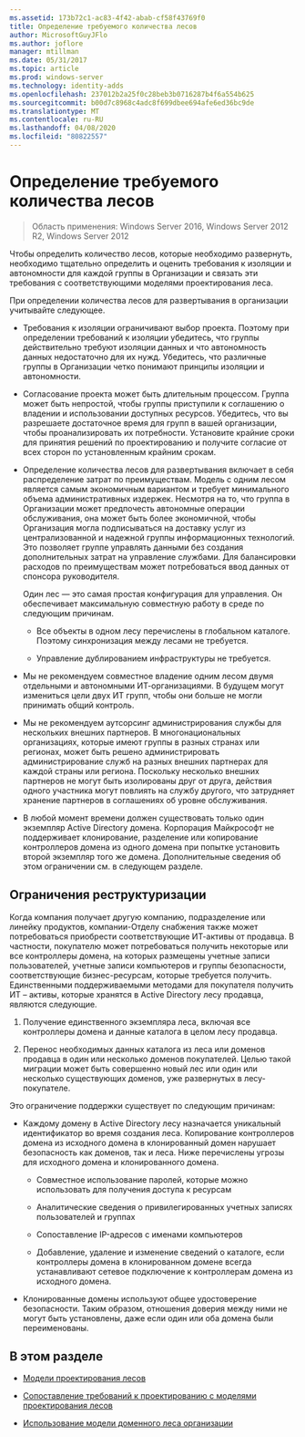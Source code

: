 ```yaml
---
ms.assetid: 173b72c1-ac83-4f42-abab-cf58f43769f0
title: Определение требуемого количества лесов
author: MicrosoftGuyJFlo
ms.author: joflore
manager: mtillman
ms.date: 05/31/2017
ms.topic: article
ms.prod: windows-server
ms.technology: identity-adds
ms.openlocfilehash: 237012b2a25f0c28beb3b0716287b4f6a554b625
ms.sourcegitcommit: b00d7c8968c4adc8f699dbee694afe6ed36bc9de
ms.translationtype: MT
ms.contentlocale: ru-RU
ms.lasthandoff: 04/08/2020
ms.locfileid: "80822557"
---
```

# <a name="determining-the-number-of-forests-required"></a>Определение требуемого количества лесов

>Область применения: Windows Server 2016, Windows Server 2012 R2, Windows Server 2012

Чтобы определить количество лесов, которые необходимо развернуть, необходимо тщательно определить и оценить требования к изоляции и автономности для каждой группы в Организации и связать эти требования с соответствующими моделями проектирования леса.  
  
При определении количества лесов для развертывания в организации учитывайте следующее.  
  
-   Требования к изоляции ограничивают выбор проекта. Поэтому при определении требований к изоляции убедитесь, что группы действительно требуют изоляции данных и что автономность данных недостаточно для их нужд. Убедитесь, что различные группы в Организации четко понимают принципы изоляции и автономности.  
  
-   Согласование проекта может быть длительным процессом. Группа может быть непростой, чтобы группы приступили к соглашению о владении и использовании доступных ресурсов. Убедитесь, что вы разрешаете достаточное время для групп в вашей организации, чтобы проанализировать их потребности. Установите крайние сроки для принятия решений по проектированию и получите согласие от всех сторон по установленным крайним срокам.  
  
-   Определение количества лесов для развертывания включает в себя распределение затрат по преимуществам. Модель с одним лесом является самым экономичным вариантом и требует минимального объема административных издержек. Несмотря на то, что группа в Организации может предпочесть автономные операции обслуживания, она может быть более экономичной, чтобы Организация могла подписываться на доставку услуг из централизованной и надежной группы информационных технологий. Это позволяет группе управлять данными без создания дополнительных затрат на управление службами. Для балансировки расходов по преимуществам может потребоваться ввод данных от спонсора руководителя.  
  
    Один лес — это самая простая конфигурация для управления. Он обеспечивает максимальную совместную работу в среде по следующим причинам.  
  
    -   Все объекты в одном лесу перечислены в глобальном каталоге. Поэтому синхронизация между лесами не требуется.  
  
    -   Управление дублированием инфраструктуры не требуется.  
  
-   Мы не рекомендуем совместное владение одним лесом двумя отдельными и автономными ИТ-организациями. В будущем могут измениться цели двух ИТ групп, чтобы они больше не могли принимать общий контроль.  
  
-   Мы не рекомендуем аутсорсинг администрирования службы для нескольких внешних партнеров. В многонациональных организациях, которые имеют группы в разных странах или регионах, может быть решено администрировать администрирование служб на разных внешних партнерах для каждой страны или региона. Поскольку несколько внешних партнеров не могут быть изолированы друг от друга, действия одного участника могут повлиять на службу другого, что затрудняет хранение партнеров в соглашениях об уровне обслуживания.  
  
-   В любой момент времени должен существовать только один экземпляр Active Directory домена. Корпорация Майкрософт не поддерживает клонирование, разделение или копирование контроллеров домена из одного домена при попытке установить второй экземпляр того же домена. Дополнительные сведения об этом ограничении см. в следующем разделе.  
  
## <a name="restructuring-limitations"></a>Ограничения реструктуризации  
Когда компания получает другую компанию, подразделение или линейку продуктов, компании-Отделу снабжения также может потребоваться приобрести соответствующие ИТ-активы от продавца. В частности, покупателю может потребоваться получить некоторые или все контроллеры домена, на которых размещены учетные записи пользователей, учетные записи компьютеров и группы безопасности, соответствующие бизнес-ресурсам, которые требуется получить. Единственными поддерживаемыми методами для покупателя получить ИТ – активы, которые хранятся в Active Directory лесу продавца, являются следующие.  
  
1.  Получение единственного экземпляра леса, включая все контроллеры домена и данные каталога в целом лесу продавца.  
  
2.  Перенос необходимых данных каталога из леса или доменов продавца в один или несколько доменов покупателей. Целью такой миграции может быть совершенно новый лес или один или несколько существующих доменов, уже развернутых в лесу-покупателе.  
  
Это ограничение поддержки существует по следующим причинам:  
  
-   Каждому домену в Active Directory лесу назначается уникальный идентификатор во время создания леса. Копирование контроллеров домена из исходного домена в клонированный домен нарушает безопасность как доменов, так и леса. Ниже перечислены угрозы для исходного домена и клонированного домена.  
  
    -   Совместное использование паролей, которые можно использовать для получения доступа к ресурсам  
  
    -   Аналитические сведения о привилегированных учетных записях пользователей и группах  
  
    -   Сопоставление IP-адресов с именами компьютеров  
  
    -   Добавление, удаление и изменение сведений о каталоге, если контроллеры домена в клонированном домене всегда устанавливают сетевое подключение к контроллерам домена из исходного домена.  
  
-   Клонированные домены используют общее удостоверение безопасности. Таким образом, отношения доверия между ними не могут быть установлены, даже если один или оба домена были переименованы.  
  
## <a name="in-this-section"></a>В этом разделе  
  
-   [Модели проектирования лесов](https://technet.microsoft.com/library/cc770439.aspx)  
  
-   [Сопоставление требований к проектированию с моделями проектирования лесов](Forest-Design-Models.md)  
  
-   [Использование модели доменного леса организации](../../ad-ds/plan/Using-the-Organizational-Domain-Forest-Model.md)  
  


